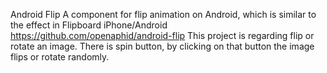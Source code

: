 Android Flip
A component for flip animation on Android, which is similar to the effect in Flipboard iPhone/Android
https://github.com/openaphid/android-flip
This project is regarding flip or rotate an image.
There is spin button, by clicking on that button the image flips or rotate randomly. 
